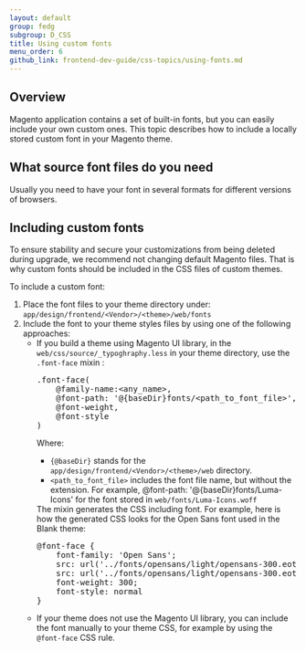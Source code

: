 ```yaml
---
layout: default
group: fedg
subgroup: D_CSS
title: Using custom fonts
menu_order: 6
github_link: frontend-dev-guide/css-topics/using-fonts.md
---
```

<h2>Overview</h2>
Magento application contains a set of built-in fonts, but you can easily include your own custom ones. This topic describes how to include a locally stored custom font in your Magento theme.


<h2>What source font files do you need</h2>

Usually you need to have your font in several formats for different versions of browsers.

<h2>Including custom fonts</h2>

To ensure stability and secure your customizations from being deleted during upgrade, we recommend not changing default Magento files. That is why custom fonts should be included in the CSS files of custom themes.

To include a custom font:
<ol>

<li>Place the font files to your theme directory under: <code>app/design/frontend/&lt;Vendor&gt;/&lt;theme&gt;/web/fonts</code></li>
<li>Include the font to your theme styles files by using one of the following approaches:
<ul> 
<li>If you build a theme using Magento UI library, in the <code>web/css/source/_typoghraphy.less</code> in your theme directory, use the <code>.font-face</code> mixin :
<pre>
.font-face(
    @family-name:&lt;any_name&gt;,
    @font-path: '@{baseDir}fonts/&lt;path_to_font_file&gt;',
    @font-weight,
    @font-style
)
</pre>

Where:
<ul>
	<li><code>{@baseDir}</code> stands for the <code>app/design/frontend/&lt;Vendor&gt;/&lt;theme&gt;/web</code> directory.</li>
<li><code>&lt;path_to_font_file&gt;</code> includes the font file name, but without the extension. For example, @font-path: '@{baseDir}fonts/Luma-Icons' for the font stored in <code>web/fonts/Luma-Icons.woff</code></li>
</ul>
The mixin generates the CSS including font. For example, here is how the generated CSS looks for the Open Sans font used in the Blank theme:
<pre>
@font-face {
	font-family: 'Open Sans';
	src: url('../fonts/opensans/light/opensans-300.eot');
	src: url('../fonts/opensans/light/opensans-300.eot?#iefix') format('embedded-opentype'), url('../fonts/opensans/light/opensans-300.woff2') format('woff2'), url('../fonts/opensans/light/opensans-300.woff') format('woff'), url('../fonts/opensans/light/opensans-300.ttf') format('truetype'), url('../fonts/opensans/light/opensans-300.svg#Open Sans') format('svg');
	font-weight: 300;
	font-style: normal
}
</pre>
</li>
<li>If your theme does not use the Magento UI library, you can include the font manually to your theme CSS, for example by using the <code>@font-face</code> CSS rule.</li>
</ul>
</li>
</ol>